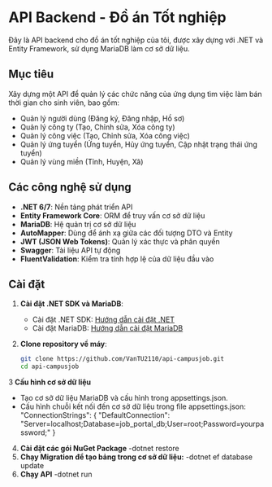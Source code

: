 # API Backend - Đồ án Tốt nghiệp

Đây là API backend cho đồ án tốt nghiệp của tôi, được xây dựng với .NET và Entity Framework, sử dụng MariaDB làm cơ sở dữ liệu.

## Mục tiêu

Xây dựng một API để quản lý các chức năng của ứng dụng tìm việc làm bán thời gian cho sinh viên, bao gồm:

- Quản lý người dùng (Đăng ký, Đăng nhập, Hồ sơ)
- Quản lý công ty (Tạo, Chỉnh sửa, Xóa công ty)
- Quản lý công việc (Tạo, Chỉnh sửa, Xóa công việc)
- Quản lý ứng tuyển (Ứng tuyển, Hủy ứng tuyển, Cập nhật trạng thái ứng tuyển)
- Quản lý vùng miền (Tỉnh, Huyện, Xã)

## Các công nghệ sử dụng

- **.NET 6/7**: Nền tảng phát triển API
- **Entity Framework Core**: ORM để truy vấn cơ sở dữ liệu
- **MariaDB**: Hệ quản trị cơ sở dữ liệu
- **AutoMapper**: Dùng để ánh xạ giữa các đối tượng DTO và Entity
- **JWT (JSON Web Tokens)**: Quản lý xác thực và phân quyền
- **Swagger**: Tài liệu API tự động
- **FluentValidation**: Kiểm tra tính hợp lệ của dữ liệu đầu vào

## Cài đặt

1. **Cài đặt .NET SDK và MariaDB**:
   - Cài đặt .NET SDK: [Hướng dẫn cài đặt .NET](https://dotnet.microsoft.com/download)
   - Cài đặt MariaDB: [Hướng dẫn cài đặt MariaDB](https://mariadb.org/download/)

2. **Clone repository về máy**:
   ```bash
   git clone https://github.com/VanTU2110/api-campusjob.git
   cd api-campusjob
3 **Cấu hình cơ sở dữ liệu**
  - Tạo cơ sở dữ liệu MariaDB và cấu hình trong appsettings.json.
  - Cấu hình chuỗi kết nối đến cơ sở dữ liệu trong file appsettings.json:
    "ConnectionStrings": {
  "DefaultConnection": "Server=localhost;Database=job_portal_db;User=root;Password=yourpassword;"
}
4. **Cài đặt các gói NuGet Package**
   -dotnet restore
5. **Chạy Migration để tạo bảng trong cơ sở dữ liệu:**
    -dotnet ef database update
6. **Chạy API**
    -dotnet run

